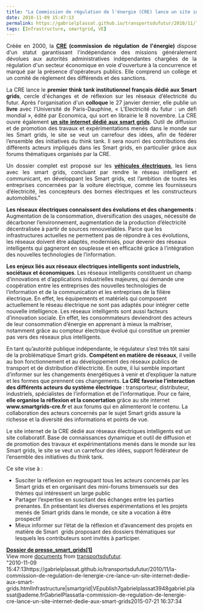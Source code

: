 ```yaml
---
title: "La Commission de régulation de l'énergie (CRE) lance un site internet dédié aux Smart grids"
date: 2010-11-09 15:47:13
permalink: https://gabrielplassat.github.io/transportsdufutur/2010/11/la-commission-de-regulation-de-lenergie-cre-lance-un-site-internet-dedie-aux-smart-grids.html
tags: [Infrastructure, smartgrid, VE]
---
```


<p style="text-align: justify">Créée en 2000, la <strong><a href="http://www.cre.fr/fr/presentation/statut" target="_blank">CRE</a> (commission de régulation de l'énergie) </strong>dispose d'un statut garantissant l'indépendance des missions généralement dévolues aux autorités administratives indépendantes chargées de la régulation d'un secteur économique en voie d'ouverture à la concurrence et marqué par la présence d'opérateurs publics. Elle comprend un collège et un comité de règlement des différends et des sanctions.</p> <p style="text-align: justify">La CRE lance le <strong>premier think tank institutionnel français dédié aux Smart grids</strong>, cercle d'échanges et de réflexion sur les réseaux d’électricité du futur. Après l'organisation d'un <strong>colloque </strong>le 27 janvier dernier, elle publie un <strong>livre </strong>avec l’Université de Paris-Dauphine, « L’Electricité du futur : un défi mondial », édité par Economica, qui sort en librairie le 8 novembre. La CRE ouvre également <strong><a href="http://www.smartgrids-cre.fr/index.php" target="_blank">un site internet dédié aux smart grids</a></strong>. Outil de diffusion et de promotion des travaux et expérimentations menés dans le monde sur les Smart grids, le site se veut un carrefour des idées, afin de fédérer l’ensemble des initiatives du think tank. Il sera nourri des contributions des différents acteurs impliqués dans les Smart grids, en particulier grâce aux forums thématiques organisés par la CRE.</p> <p style="text-align: justify">Un dossier complet est proposé sur les <strong><a href="http://www.smartgrids-cre.fr/index.php?rubrique=dossiers&srub=vehicules&page=1" target="_blank">véhicules électriques</a></strong>, les liens avec les smart grids, concluant par rendre le réseau intelligent et communicant, en développant les Smart grids, est l’ambition de toutes les entreprises concernées par la voiture électrique, comme les fournisseurs d’électricité, les concepteurs des bornes électriques et les constructeurs automobiles." </p>  <!--more-->   <p style=""text-align: justify""><strong>Les réseaux électriques connaissent des évolutions et des changements </strong>: Augmentation de la consommation, diversification des usages, nécessité de décarboner l’environnement, augmentation de la production d’électricité décentralisée à partir de sources renouvelables. Parce que les infrastructures actuelles ne permettent pas de répondre à ces évolutions, les réseaux doivent être adaptés, modernisés, pour devenir des réseaux intelligents qui gagneront en souplesse et en efficacité grâce à l’intégration des nouvelles technologies de l’information.</p> <p style=""text-align: justify""><strong>Les enjeux liés aux réseaux électriques intelligents sont industriels, sociétaux et économiques</strong>. Les réseaux intelligents constituent un champ d’innovations et d’applications industrielles majeures, qui demande une coopération entre les entreprises des nouvelles technologies de l’information et de la communication et les entreprises de la filière électrique. En effet, les équipements et matériels qui composent actuellement le réseau électrique ne sont pas adaptés pour intégrer cette nouvelle intelligence. Les réseaux intelligents sont aussi facteurs d’innovation sociale. En effet, les consommateurs deviendront des acteurs de leur consommation d’énergie en apprenant à mieux la maîtriser, notamment grâce au compteur électrique évolué qui constitue un premier pas vers des réseaux plus intelligents.</p> <p style=""text-align: justify"">En tant qu’autorité publique indépendante, le régulateur s’est très tôt saisi de la problématique Smart grids. <strong>Compétent en matière de réseaux</strong>, il veille au bon fonctionnement et au développement des réseaux publics de transport et de distribution d’électricité. En outre, il lui semble important d’informer sur les changements énergétiques à venir et d’expliquer la nature et les formes que prennent ces changements. <strong>La CRE favorise l’interaction des différents acteurs du système électrique </strong>: transporteur, distributeur, industriels, spécialistes de l’information et de l’informatique. Pour ce faire, <strong>elle organise la réflexion et la concertation </strong>grâce au site internet <strong>www.smartgrids-cre.fr </strong>et aux forums qui en alimenteront le contenu. La collaboration des acteurs concernés par le sujet Smart grids assure la richesse et la diversité des informations et points de vue.</p> <p style=""text-align: justify"">Le site internet de la CRE dédié aux réseaux électriques intelligents est un site collaboratif. Base de connaissances dynamique et outil de diffusion et de promotion des travaux et expérimentations menés dans le monde sur les Smart grids, le site se veut un carrefour des idées, support fédérateur de l’ensemble des initiatives du think tank.</p> <p style=""text-align: justify"">Ce site vise à :</p> <ul> <li>Susciter la réflexion en regroupant tous les acteurs concernés par les Smart grids et en organisant des mini-forums bimensuels sur des thèmes qui intéressent un large public </li> <li>Partager l’expertise en suscitant des échanges entre les parties prenantes. En présentant les diverses expérimentations et les projets menés de Smart grids dans le monde, ce site a vocation à être prospectif </li> <li>Mieux informer sur l’état de la réflexion et d’avancement des projets en matière de Smart  grids proposant des dossiers thématiques sur lesquels les contributeurs sont invités à participer.</li> </ul> <div id=""__ss_5715271"" style=""width: 477px""><strong style=""margin: 12px 0 4px""><a href=""http://www.slideshare.net/transportsdufutur/dossier-de-pressesmartgrids1"" title=""Dossier de presse_smart_grids[1]"">Dossier de presse_smart_grids[1]</a></strong>        <div style=""padding: 5px 0 12px"">View more <a href=""http://www.slideshare.net/"">documents</a> from <a href=""http://www.slideshare.net/transportsdufutur"">transportsdufutur</a>.</div> </div>"2010-11-09 15:47:13https://gabrielplassat.github.io/transportsdufutur/2010/11/la-commission-de-regulation-de-lenergie-cre-lance-un-site-internet-dedie-aux-smart-grids.htmlInfrastructure|smartgrid|VEpublish7gabrielplassat3948gabriel.plassat@ademe.frGabrielPlassatla-commission-de-regulation-de-lenergie-cre-lance-un-site-internet-dedie-aux-smart-grids2015-07-21 16:37:34
